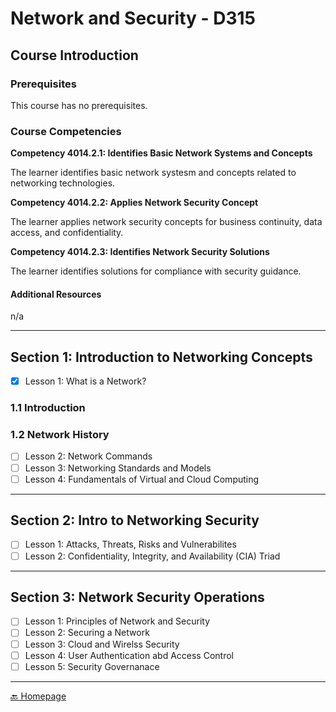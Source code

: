 # Network and Security - D315

## Course Introduction

### Prerequisites

This course has no prerequisites.

### Course Competencies

**Competency 4014.2.1: Identifies Basic Network Systems and Concepts**  

The learner identifies basic network systesm and concepts related to networking technologies.

**Competency 4014.2.2: Applies Network Security Concept**

The learner applies network security concepts for business continuity, data access, and confidentiality.

**Competency 4014.2.3: Identifies Network Security Solutions**

The learner identifies solutions for compliance with security guidance.

####  Additional Resources

n/a

---

## Section 1: Introduction to Networking Concepts

- [x] Lesson 1: What is a Network?

### 1.1 Introduction



### 1.2 Network History


- [ ] Lesson 2: Network Commands
- [ ] Lesson 3: Networking Standards and Models
- [ ] Lesson 4: Fundamentals of Virtual and Cloud Computing

---

## Section 2: Intro to Networking Security

- [ ] Lesson 1: Attacks, Threats, Risks and Vulnerabilites
- [ ] Lesson 2: Confidentiality,  Integrity, and Availability (CIA) Triad

---

## Section 3: Network Security Operations

- [ ] Lesson 1: Principles of Network and Security
- [ ] Lesson 2: Securing a Network 
- [ ] Lesson 3: Cloud and Wirelss Security
- [ ] Lesson 4: User Authentication abd Access Control
- [ ] Lesson 5: Security Governanace

---

[🔙 Homepage](../README.md)
